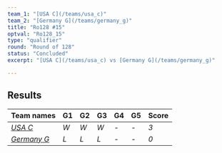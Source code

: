 ```yaml
---
team_1: "[USA C](/teams/usa_c)"
team_2: "[Germany G](/teams/germany_g)"
title: "Ro128 #15"
optval: "Ro128_15"
type: "qualifier"
round: "Round of 128"
status: "Concluded"
excerpt: "[USA C](/teams/usa_c) vs [Germany G](/teams/germany_g)"

---
```

## Results

| Team names | G1 | G2 | G3 | G4 | G5 | Score |
| -- | -- | -- | -- | -- | -- | -- |
| *[USA C](/teams/usa_c)* | *W* | *W* | *W* | *-* | *-* | *3* |
| *[Germany G](/teams/germany_g)* | *L* | *L* | *L* | *-* | *-* | *0* |
